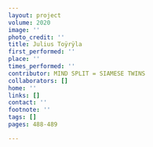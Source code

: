 ```yaml
---
layout: project
volume: 2020
image: ''
photo_credit: ''
title: Julius Toÿrÿla
first_performed: ''
place: ''
times_performed: ''
contributor: MIND SPLIT = SIAMESE TWINS
collaborators: []
home: ''
links: []
contact: ''
footnote: ''
tags: []
pages: 488-489

---
```




